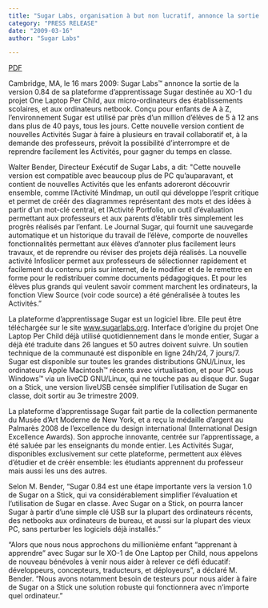 ```yaml
---
title: "Sugar Labs, organisation à but non lucratif, annonce la sortie de la nouvelle version de la plateforme d’apprentissage pour enfants Sugar pour PC et netbooks"
category: "PRESS RELEASE"
date: "2009-03-16"
author: "Sugar Labs"

---
```

<!-- markdownlint-disable -->


[PDF](/assets/post-assets/press/SugarLabsPR_fr_20090316.pdf)

Cambridge, MA, le 16 mars 2009: Sugar Labs™ annonce la sortie de la version 0.84 de sa plateforme d’apprentissage Sugar destinée au XO-1 du projet One Laptop Per Child, aux micro-ordinateurs des établissements scolaires, et aux ordinateurs netbook. Conçu pour enfants de A à Z, l’environnement Sugar est utilisé par près d’un million d’élèves de 5 à 12 ans dans plus de 40 pays, tous les jours. Cette nouvelle version contient de nouvelles Activités Sugar à faire à plusieurs en travail collaboratif et, à la demande des professeurs, prévoit la possibilité d’interrompre et de reprendre facilement les Activités, pour gagner du temps en classe.

Walter Bender, Directeur Exécutif de Sugar Labs, a dit: "Cette nouvelle version est compatible avec beaucoup plus de PC qu’auparavant, et contient de nouvelles Activités que les enfants adoreront découvrir ensemble, comme l’Activité Mindmap, un outil qui développe l’esprit critique et permet de créér des diagrammes représentant des mots et des idées à partir d’un mot-clé central, et l’Activité Portfolio, un outil d’évaluation permettant aux professeurs et aux parents d’établir très simplement les progrès réalisés par l’enfant. Le Journal Sugar, qui fournit une sauvegarde automatique et un historique du travail de l’élève, comporte de nouvelles fonctionnalités permettant aux élèves d’annoter plus facilement leurs travaux, et de reprendre ou réviser des projets déjà réalisés. La nouvelle activité Infoslicer permet aux professeurs de sélectionner rapidement et facilement du contenu pris sur internet, de le modifier et de le remettre en forme pour le redistribuer comme documents pédagogiques. Et pour les élèves plus grands qui veulent savoir comment marchent les ordinateurs, la fonction View Source (voir code source) a été généralisée à toutes les Activités.”

La plateforme d’apprentissage Sugar est un logiciel libre. Elle peut être téléchargée sur le site www.sugarlabs.org. Interface d’origine du projet One Laptop Per Child déjà utilisé quotidiennement dans le monde entier, Sugar a déjà été traduite dans 26 langues et 50 autres doivent suivre. Un soutien technique de la communauté est disponible en ligne 24h/24, 7 jours/7. Sugar est disponible sur toutes les grandes distributions GNU/Linux, les ordinateurs Apple Macintosh™ récents avec virtualisation, et pour PC sous Windows™ via un liveCD GNU/Linux, qui ne touche pas au disque dur. Sugar on a Stick, une version liveUSB censée simplifier l’utilisation de Sugar en classe, doit sortir au 3e trimestre 2009.

La plateforme d’apprentissage Sugar fait partie de la collection permanente du Musée d’Art Moderne de New York, et a reçu la médaille d’argent au Palmarès 2008 de l’excellence du design international (International Design Excellence Awards). Son approche innovante, centrée sur l’apprentissage, a été saluée par les enseignants du monde entier. Les Activités Sugar, disponibles exclusivement sur cette plateforme, permettent aux élèves d’étudier et de créér ensemble: les étudiants apprennent du professeur mais aussi les uns des autres.

Selon M. Bender, “Sugar 0.84 est une étape importante vers la version 1.0 de Sugar on a Stick, qui va considérablement simplifier l’évaluation et l’utilisation de Sugar en classe. Avec Sugar on a Stick, on pourra lancer Sugar à partir d’une simple clé USB sur la plupart des ordinateurs récents, des netbooks aux ordinateurs de bureau, et aussi sur la plupart des vieux PC, sans perturber les logiciels déjà installés.”

“Alors que nous nous approchons du millionième enfant “apprenant à apprendre” avec Sugar sur le XO-1 de One Laptop per Child, nous appelons de nouveau bénévoles à venir nous aider à relever ce défi éducatif: développeurs, concepteurs, traducteurs, et déployeurs”, a déclaré M. Bender. “Nous avons notamment besoin de testeurs pour nous aider à faire de Sugar on a Stick une solution robuste qui fonctionnera avec n’importe quel ordinateur.”
